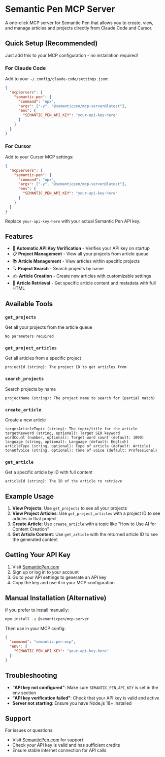 # Semantic Pen MCP Server

A one-click MCP server for Semantic Pen that allows you to create, view, and manage articles and projects directly from Claude Code and Cursor.

## Quick Setup (Recommended)

Just add this to your MCP configuration - no installation required!

### For Claude Code

Add to your `~/.config/claude-code/settings.json`:

```json
{
  "mcpServers": {
    "semantic-pen": {
      "command": "npx",
      "args": ["-y", "@semanticpen/mcp-server@latest"],
      "env": {
        "SEMANTIC_PEN_API_KEY": "your-api-key-here"
      }
    }
  }
}
```

### For Cursor

Add to your Cursor MCP settings:

```json
{
  "mcpServers": {
    "semantic-pen": {
      "command": "npx",
      "args": ["-y", "@semanticpen/mcp-server@latest"],
      "env": {
        "SEMANTIC_PEN_API_KEY": "your-api-key-here"
      }
    }
  }
}
```

Replace `your-api-key-here` with your actual Semantic Pen API key.

## Features

- 🔑 **Automatic API Key Verification** - Verifies your API key on startup
- 📋 **Project Management** - View all your projects from article queue  
- 📚 **Article Management** - View articles within specific projects
- 🔍 **Project Search** - Search projects by name
- ✍️ **Article Creation** - Create new articles with customizable settings
- 📄 **Article Retrieval** - Get specific article content and metadata with full HTML

## Available Tools

### `get_projects`
Get all your projects from the article queue
```
No parameters required
```

### `get_project_articles`
Get all articles from a specific project
```
projectId (string): The project ID to get articles from
```

### `search_projects`  
Search projects by name
```
projectName (string): The project name to search for (partial match)
```

### `create_article`
Create a new article
```
targetArticleTopic (string): The topic/title for the article
targetKeyword (string, optional): Target SEO keyword
wordCount (number, optional): Target word count (default: 1000)
language (string, optional): Language (default: English)
articleType (string, optional): Type of article (default: Article)
toneOfVoice (string, optional): Tone of voice (default: Professional)
```

### `get_article`
Get a specific article by ID with full content
```
articleId (string): The ID of the article to retrieve
```

## Example Usage

1. **View Projects**: Use `get_projects` to see all your projects
2. **View Project Articles**: Use `get_project_articles` with a project ID to see articles in that project
3. **Create Article**: Use `create_article` with a topic like "How to Use AI for Content Creation"
4. **Get Article Content**: Use `get_article` with the returned article ID to see the generated content

## Getting Your API Key

1. Visit [SemanticPen.com](https://semanticpen.com)
2. Sign up or log in to your account
3. Go to your API settings to generate an API key
4. Copy the key and use it in your MCP configuration

## Manual Installation (Alternative)

If you prefer to install manually:

```bash
npm install -g @semanticpen/mcp-server
```

Then use in your MCP config:
```json
{
  "command": "semantic-pen-mcp",
  "env": {
    "SEMANTIC_PEN_API_KEY": "your-api-key-here"
  }
}
```

## Troubleshooting

- **"API key not configured"**: Make sure `SEMANTIC_PEN_API_KEY` is set in the env section
- **"API key verification failed"**: Check that your API key is valid and active
- **Server not starting**: Ensure you have Node.js 18+ installed

## Support

For issues or questions:
- Visit [SemanticPen.com](https://semanticpen.com) for support
- Check your API key is valid and has sufficient credits
- Ensure stable internet connection for API calls